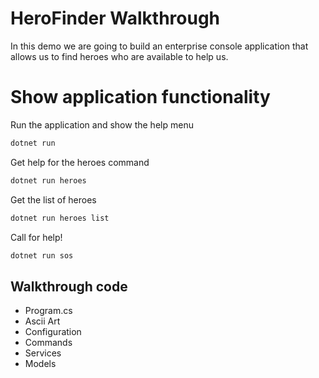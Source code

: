 ﻿# HeroFinder Walkthrough

In this demo we are going to build an enterprise console application that allows us to find heroes who are available to help us.

# Show application functionality

Run the application and show the help menu

```bash
dotnet run
```

Get help for the heroes command

```bash
dotnet run heroes
```

Get the list of heroes

```bash
dotnet run heroes list
```

Call for help!

```bash
dotnet run sos
```

## Walkthrough code

- Program.cs
- Ascii Art
- Configuration
- Commands
- Services
- Models
